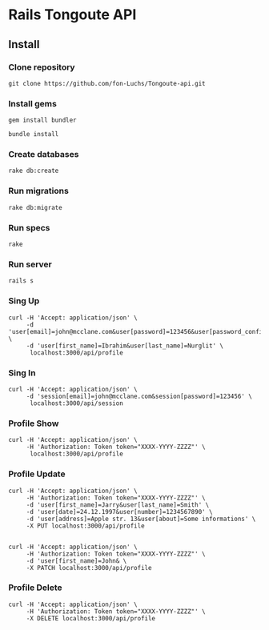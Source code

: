 # Rails Tongoute API

## Install

### Clone repository

```
git clone https://github.com/fon-Luchs/Tongoute-api.git
```

### Install gems

```
gem install bundler
```

```
bundle install
```

### Create databases

```
rake db:create
```

### Run migrations

```
rake db:migrate
```

### Run specs

```
rake
```

### Run server

```
rails s
```

### Sing Up

```
curl -H 'Accept: application/json' \
     -d 'user[email]=john@mcclane.com&user[password]=123456&user[password_confirmation]=123456' \
     -d 'user[first_name]=Ibrahim&user[last_name]=Nurglit' \
      localhost:3000/api/profile
```

### Sing In

```
curl -H 'Accept: application/json' \
     -d 'session[email]=john@mcclane.com&session[password]=123456' \
      localhost:3000/api/session
```

### Profile Show

```
curl -H 'Accept: application/json' \
     -H 'Authorization: Token token="XXXX-YYYY-ZZZZ"' \
      localhost:3000/api/profile
```

### Profile Update

```
curl -H 'Accept: application/json' \
     -H 'Authorization: Token token="XXXX-YYYY-ZZZZ"' \
     -d 'user[first_name]=Jarry&user[last_name]=Smith' \
     -d 'user[date]=24.12.1997&user[number]=1234567890' \
     -d 'user[address]=Apple str. 13&user[about]=Some informations' \
     -X PUT localhost:3000/api/profile


curl -H 'Accept: application/json' \
     -H 'Authorization: Token token="XXXX-YYYY-ZZZZ"' \
     -d 'user[first_name]=John& \
     -X PATCH localhost:3000/api/profile
```

### Profile Delete

```
curl -H 'Accept: application/json' \
     -H 'Authorization: Token token="XXXX-YYYY-ZZZZ"' \
     -X DELETE localhost:3000/api/profile
```